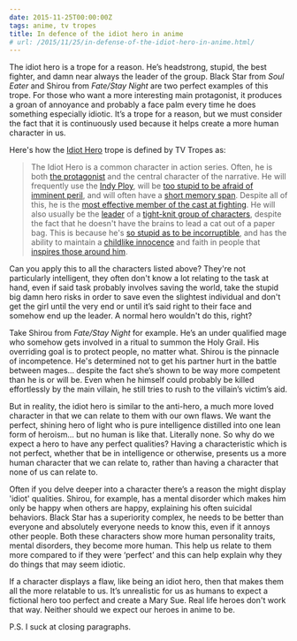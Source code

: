 ```yaml
---
date: 2015-11-25T00:00:00Z
tags: anime, tv tropes
title: In defence of the idiot hero in anime
# url: /2015/11/25/in-defense-of-the-idiot-hero-in-anime.html/
---
```


The idiot hero is a trope for a reason. He’s headstrong, stupid, the best fighter, and damn near always the leader of the group. Black Star from *Soul Eater* and Shirou from *Fate/Stay Night* are two perfect examples of this trope. For those who want a more interesting main protagonist, it produces a groan of annoyance and probably a face palm every time he does something especially idiotic. It’s a trope for a reason, but we must consider the fact that it is continuously used because it helps create a more human character in us.

Here's how the [Idiot Hero](http://tvtropes.org/pmwiki/pmwiki.php/Main/IdiotHero) trope is defined by TV Tropes as:

> The Idiot Hero is a common character in action series. Often, he is both <a class='twikilink' href='http://tvtropes.org/pmwiki/pmwiki.php/Main/TheProtagonist' title='http://tvtropes.org/pmwiki/pmwiki.php/Main/TheProtagonist'>the protagonist</a> and the central character of the narrative. He will frequently use the <a class='twikilink' href='http://tvtropes.org/pmwiki/pmwiki.php/Main/IndyPloy' title='http://tvtropes.org/pmwiki/pmwiki.php/Main/IndyPloy'>Indy Ploy</a>, will be <a class='twikilink' href='http://tvtropes.org/pmwiki/pmwiki.php/Main/FearlessFool' title='http://tvtropes.org/pmwiki/pmwiki.php/Main/FearlessFool'>too stupid to be afraid of imminent peril</a>, and will often have a <a class='twikilink' href='http://tvtropes.org/pmwiki/pmwiki.php/Main/TheDitz' title='http://tvtropes.org/pmwiki/pmwiki.php/Main/TheDitz'>short memory span</a>. Despite all of this, he is the <a class='twikilink' href='http://tvtropes.org/pmwiki/pmwiki.php/Main/CrouchingMoronHiddenBadass' title='http://tvtropes.org/pmwiki/pmwiki.php/Main/CrouchingMoronHiddenBadass'>most effective member of the cast at fighting</a>. He will also usually be the <a class='twikilink' href='http://tvtropes.org/pmwiki/pmwiki.php/Main/TheHero' title='http://tvtropes.org/pmwiki/pmwiki.php/Main/TheHero'>leader</a> of a <a class='twikilink' href='http://tvtropes.org/pmwiki/pmwiki.php/Main/TheTeam' title='http://tvtropes.org/pmwiki/pmwiki.php/Main/TheTeam'>tight-knit group of characters</a>, despite the fact that he doesn't have the brains to lead a cat out of a paper bag. This is because he's <a class='twikilink' href='http://tvtropes.org/pmwiki/pmwiki.php/Main/TooDumbToFool' title='http://tvtropes.org/pmwiki/pmwiki.php/Main/TooDumbToFool'>so stupid as to be incorruptible</a>, and has the ability to maintain a <a class='twikilink' href='http://tvtropes.org/pmwiki/pmwiki.php/Main/ChildrenAreInnocent' title='http://tvtropes.org/pmwiki/pmwiki.php/Main/ChildrenAreInnocent'>childlike innocence</a> and faith in people that <a class='twikilink' href='http://tvtropes.org/pmwiki/pmwiki.php/Main/EasyEvangelism' title='http://tvtropes.org/pmwiki/pmwiki.php/Main/EasyEvangelism'>inspires those around him</a>.

Can you apply this to all the characters listed above? They're not particularly intelligent, they often don't know a lot relating to the task at hand, even if said task probably involves saving the world, take the stupid big damn hero risks in order to save even the slightest individual and don't get the girl until the very end or until it’s said right to their face and somehow end up the leader. A normal hero wouldn't do this, right?

Take Shirou from *Fate/Stay Night* for example. He’s an under qualified mage who somehow gets involved in a ritual to summon the Holy Grail. His overriding goal is to protect people, no matter what. Shirou is the pinnacle of incompetence. He's determined not to get his partner hurt in the battle between mages... despite the fact she’s shown to be way more competent than he is or will be. Even when he himself could probably be killed effortlessly by the main villain, he still tries to rush to the villain’s victim’s aid.

But in reality, the idiot hero is similar to the anti-hero, a much more loved character in that we can relate to them with our own flaws. We want the perfect, shining hero of light who is pure intelligence distilled into one lean form of heroism... but no human is like that. Literally none. So why do we expect a hero to have any perfect qualities? Having a characteristic which is not perfect, whether that be in intelligence or otherwise, presents us a more human character that we can relate to, rather than having a character that none of us can relate to. 

Often if you delve deeper into a character there’s a reason the might display 'idiot' qualities. Shirou, for example, has a mental disorder which makes him only be happy when others are happy, explaining his often suicidal behaviors. Black Star has a superiority complex, he needs to be better than everyone and absolutely everyone needs to know this, even if it annoys other people. Both these characters show more human personality traits, mental disorders, they become more human. This help us relate to them more compared to if they were  ‘perfect’ and this can help explain why they do things that may seem idiotic. 

If a character displays a flaw, like being an idiot hero, then that makes them all the more relatable to us. It’s unrealistic for us as humans to expect a fictional hero too perfect and create a Mary Sue. Real life heroes don't work that way. Neither should we expect our heroes in anime to be.

P.S. I suck at closing paragraphs.